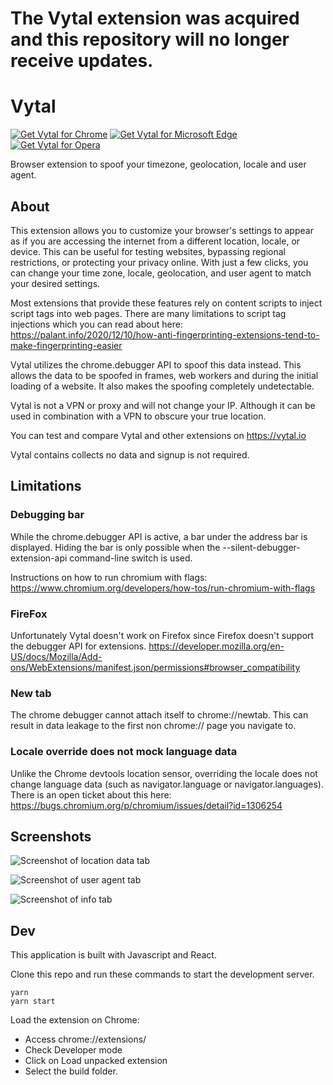 # The Vytal extension was acquired and this repository will no longer receive updates.


# Vytal

<p>
<a href="https://chrome.google.com/webstore/detail/vytal-spoof-timezone-loca/ncbknoohfjmcfneopnfkapmkblaenokb?utm_source=github"><img src="https://raw.githubusercontent.com/vytal-io/vytal-extension/master/promo/chrome.png" alt="Get Vytal for Chrome"></a>
<a href="https://microsoftedge.microsoft.com/addons/detail/vytal-spoof-timezone-l/nkaemodamjfefjgbefolnpnlccpdfpap"><img src="https://raw.githubusercontent.com/vytal-io/vytal-extension/master/promo/edge.png" alt="Get Vytal for Microsoft Edge"></a>
<a href="https://addons.opera.com/en/extensions/details/vytal-spoof-timezone-location-user-agent/"><img src="https://raw.githubusercontent.com/vytal-io/vytal-extension/master/promo/opera.png" alt="Get Vytal for Opera"></a>
</p>

Browser extension to spoof your timezone, geolocation, locale and user agent.

## About

This extension allows you to customize your browser's settings to appear as if you are accessing the internet from a different location, locale, or device. This can be useful for testing websites, bypassing regional restrictions, or protecting your privacy online. With just a few clicks, you can change your time zone, locale, geolocation, and user agent to match your desired settings.

Most extensions that provide these features rely on content scripts to inject script tags into web pages. There are many limitations to script tag injections which you can read about here: https://palant.info/2020/12/10/how-anti-fingerprinting-extensions-tend-to-make-fingerprinting-easier

Vytal utilizes the chrome.debugger API to spoof this data instead. This allows the data to be spoofed in frames, web workers and during the initial loading of a website. It also makes the spoofing completely undetectable.

Vytal is not a VPN or proxy and will not change your IP. Although it can be used in combination with a VPN to obscure your true location.

You can test and compare Vytal and other extensions on https://vytal.io

Vytal contains collects no data and signup is not required.

## Limitations

### Debugging bar

While the chrome.debugger API is active, a bar under the address bar is displayed. Hiding the bar is only possible when the --silent-debugger-extension-api command-line switch is used.

Instructions on how to run chromium with flags: https://www.chromium.org/developers/how-tos/run-chromium-with-flags

### FireFox

Unfortunately Vytal doesn't work on Firefox since Firefox doesn't support the debugger API for extensions. https://developer.mozilla.org/en-US/docs/Mozilla/Add-ons/WebExtensions/manifest.json/permissions#browser_compatibility

### New tab

The chrome debugger cannot attach itself to chrome://newtab. This can result in data leakage to the first non chrome:// page you navigate to.

### Locale override does not mock language data

Unlike the Chrome devtools location sensor, overriding the locale does not change language data (such as navigator.language or navigator.languages). There is an open ticket about this here: https://bugs.chromium.org/p/chromium/issues/detail?id=1306254

## Screenshots

![Screenshot of location data tab](https://raw.githubusercontent.com/z0ccc/Vytal/master/promo/screenshot-1.png)

![Screenshot of user agent tab](https://raw.githubusercontent.com/z0ccc/Vytal/master/promo/screenshot-2.png)

![Screenshot of info tab](https://raw.githubusercontent.com/z0ccc/Vytal/master/promo/screenshot-3.png)

## Dev

This application is built with Javascript and React.

Clone this repo and run these commands to start the development server.

```
yarn
yarn start
```

Load the extension on Chrome:

- Access chrome://extensions/
- Check Developer mode
- Click on Load unpacked extension
- Select the build folder.
